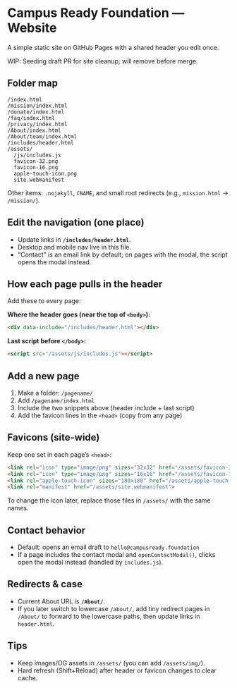 # Campus Ready Foundation — Website

A simple static site on GitHub Pages with a shared header you edit once.

WIP: Seeding draft PR for site cleanup; will remove before merge.

## Folder map
~~~
/index.html
/mission/index.html
/donate/index.html
/faq/index.html
/privacy/index.html
/About/index.html
/About/team/index.html
/includes/header.html
/assets/
  /js/includes.js
  favicon-32.png
  favicon-16.png
  apple-touch-icon.png
  site.webmanifest
~~~

Other items: `.nojekyll`, `CNAME`, and small root redirects (e.g., `mission.html` → `/mission/`).

## Edit the navigation (one place)
- Update links in **`/includes/header.html`**.
- Desktop and mobile nav live in this file.
- “Contact” is an email link by default; on pages with the modal, the script opens the modal instead.

## How each page pulls in the header
Add these to every page:

**Where the header goes (near the top of `<body>`):**
~~~html
<div data-include="/includes/header.html"></div>
~~~

**Last script before `</body>`:**
~~~html
<script src="/assets/js/includes.js"></script>
~~~

## Add a new page
1. Make a folder: `/pagename/`  
2. Add `/pagename/index.html`  
3. Include the two snippets above (header include + last script)  
4. Add the favicon lines in the `<head>` (copy from any page)

## Favicons (site-wide)
Keep one set in each page’s `<head>`:
~~~html
<link rel="icon" type="image/png" sizes="32x32" href="/assets/favicon-32.png">
<link rel="icon" type="image/png" sizes="16x16" href="/assets/favicon-16.png">
<link rel="apple-touch-icon" sizes="180x180" href="/assets/apple-touch-icon.png">
<link rel="manifest" href="/assets/site.webmanifest">
~~~
To change the icon later, replace those files in `/assets/` with the same names.

## Contact behavior
- Default: opens an email draft to `hello@campusready.foundation`
- If a page includes the contact modal and `openContactModal()`, clicks open the modal instead (handled by `includes.js`).

## Redirects & case
- Current About URL is **`/About/`**.  
- If you later switch to lowercase `/about/`, add tiny redirect pages in `/About/` to forward to the lowercase paths, then update links in `header.html`.

## Tips
- Keep images/OG assets in `/assets/` (you can add `/assets/img/`).  
- Hard refresh (Shift+Reload) after header or favicon changes to clear cache.
